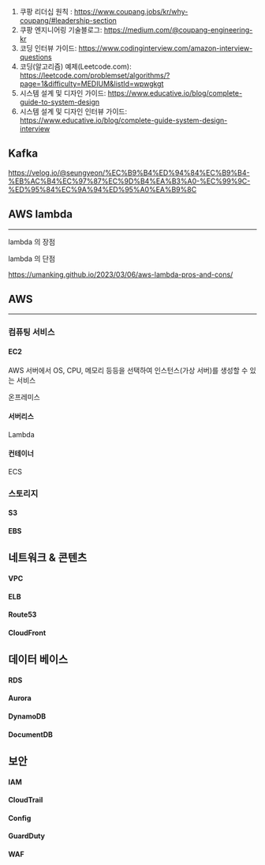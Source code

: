 1. 쿠팡 리더십 원칙 :  https://www.coupang.jobs/kr/why-coupang/#leadership-section
2. 쿠팡 엔지니어링 기술블로그: https://medium.com/@coupang-engineering-kr
3. 코딩 인터뷰 가이드: https://www.codinginterview.com/amazon-interview-questions
4. 코딩(알고리즘) 예제(Leetcode.com): https://leetcode.com/problemset/algorithms/?page=1&difficulty=MEDIUM&listId=wpwgkgt
5. 시스템 설계 및 디자인 가이드: https://www.educative.io/blog/complete-guide-to-system-design
6. 시스템 설계 및 디자인 인터뷰 가이드: https://www.educative.io/blog/complete-guide-system-design-interview



## Kafka


https://velog.io/@seungyeon/%EC%B9%B4%ED%94%84%EC%B9%B4-%EB%AC%B4%EC%97%87%EC%9D%B4%EA%B3%A0-%EC%99%9C-%ED%95%84%EC%9A%94%ED%95%A0%EA%B9%8C



## AWS lambda
----

lambda 의 장점


lambda 의 단점

https://umanking.github.io/2023/03/06/aws-lambda-pros-and-cons/



## AWS
-----

### 컴퓨팅 서비스

#### EC2
AWS 서버에서 OS, CPU, 메모리 등등을 선택하여 인스턴스(가상 서버)를 생성할 수 있는 서비스

온프레미스

#### 서버리스
Lambda

#### 컨테이너
ECS


### 스토리지

#### S3

#### EBS


## 네트워크 & 콘텐츠

#### VPC

#### ELB

#### Route53

#### CloudFront


## 데이터 베이스
#### RDS

#### Aurora

#### DynamoDB

#### DocumentDB


## 보안
#### IAM

#### CloudTrail

#### Config

#### GuardDuty

#### WAF



